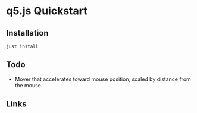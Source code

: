 # q5.js Quickstart

## Installation

    just install

## Todo

- Mover that accelerates toward mouse position, scaled by distance from the mouse.

## Links
